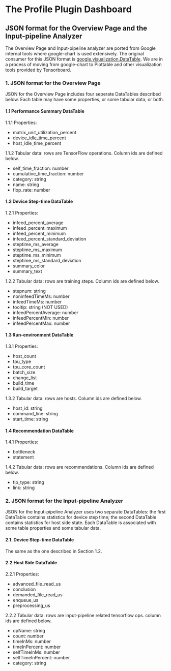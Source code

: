 # The Profile Plugin Dashboard

## JSON format for the Overview Page and the Input-pipeline Analyzer

The Overview Page and Input-pipeline analyzer are ported from Google internal
tools where google-chart is used extensively. The original consumer for this
JSON format is
[google.visualization.DataTable](https://developers.google.com/chart/interactive/docs/reference#DataTable).
We are in a process of moving from google-chart to Plottable and other
visualization tools provided by Tensorboard.

### 1. JSON format for the Overview Page

JSON for the Overview Page includes four seperate DataTables described below.
Each table may have some properties, or some tabular data, or both.

#### 1.1 Performance Summary DataTable

1.1.1 Properties:

*   matrix_unit_utilization_percent
*   device_idle_time_percent
*   host_idle_time_percent

1.1.2 Tabular data: rows are TensorFlow operations. Column ids are defined
below.

*   self_time_fraction: number
*   cumulative_time_fraction: number
*   category: string
*   name: string
*   flop_rate: number

#### 1.2 Device Step-time DataTable

1.2.1 Properties:

*   infeed_percent_average
*   infeed_percent_maximum
*   infeed_percent_minimum
*   infeed_percent_standard_deviation
*   steptime_ms_average
*   steptime_ms_maximum
*   steptime_ms_minimum
*   steptime_ms_standard_deviation
*   summary_color
*   summary_text

1.2.2 Tabular data: rows are training steps. Column ids are defined below.

*   stepnum: string
*   noninfeedTimeMs: number
*   infeedTimeMs: number
*   tooltip: string (NOT USED)
*   infeedPercentAverage: number
*   infeedPercentMin: number
*   infeedPercentMax: number

#### 1.3 Run-environment DataTable

1.3.1 Properties:

*   host_count
*   tpu_type
*   tpu_core_count
*   batch_size
*   change_list
*   build_time
*   build_target

1.3.2 Tabular data: rows are hosts. Column ids are defined below.

*   host_id: string
*   command_line: string
*   start_time: string

#### 1.4 Recommendation DataTable

1.4.1 Properties:

*   bottleneck
*   statement

1.4.2 Tabular data: rows are recommendations. Column ids are defined below.

*   tip_type: string
*   link: string

### 2. JSON format for the Input-pipeline Analyzer

JSON for the Input-pipeline Analyzer uses two separate DataTables: the first
DataTable contains statistics for device step time; the second DataTable
contains statistics for host side state. Each DataTable is associated with some
table properties and some tabular data.

#### 2.1. Device Step-time DataTable

The same as the one described in Section 1.2.

#### 2.2 Host Side DataTable

2.2.1 Properties:

*   advanced_file_read_us
*   conclusion
*   demanded_file_read_us
*   enqueue_us
*   preprocessing_us

2.2.2 Tabular data: rows are input-pipeline related tensorflow ops. column ids
are defined below.

*   opName: string
*   count: number
*   timeInMs: number
*   timeInPercent: number
*   selfTimeInMs: number
*   selfTimeInPercent: number
*   category: string
